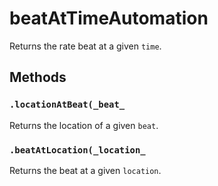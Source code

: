 

# beatAtTimeAutomation

<p>Returns the rate beat at a given <code>time</code>.</p>
















## Methods


### `.locationAtBeat(_beat_`

<p>Returns the location of a given <code>beat</code>.</p>





### `.beatAtLocation(_location_`

<p>Returns the beat at a given <code>location</code>.</p>
















